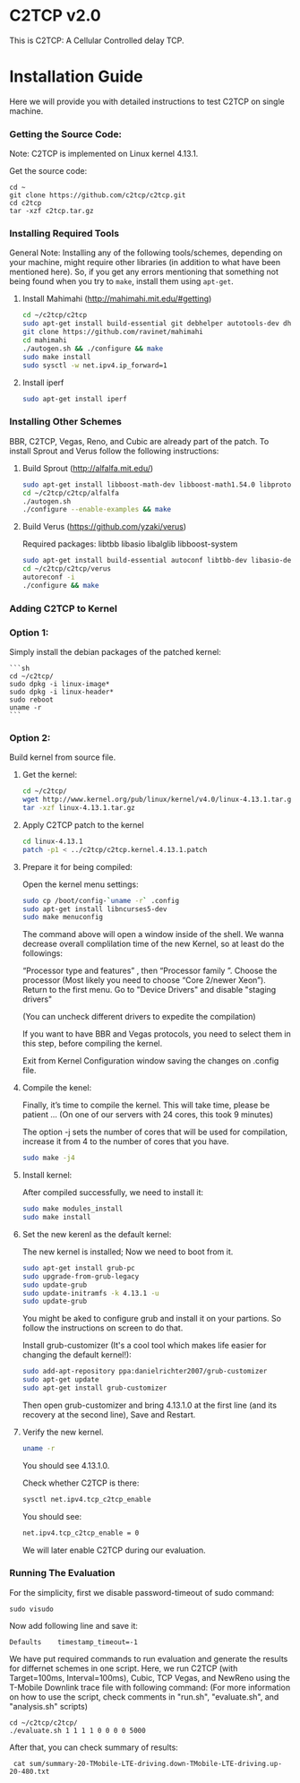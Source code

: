 # C2TCP v2.0

This is C2TCP: A Cellular Controlled delay TCP.

Installation Guide
==================

Here we will provide you with detailed instructions to test C2TCP on single machine.

### Getting the Source Code:

Note: C2TCP is implemented on Linux kernel 4.13.1. 

Get the source code:

	cd ~
	git clone https://github.com/c2tcp/c2tcp.git
	cd c2tcp
	tar -xzf c2tcp.tar.gz

### Installing Required Tools

General Note: Installing any of the following tools/schemes, depending on your machine, might require other libraries (in addition to what have been mentioned here). So, if you get any errors mentioning that something not being found when you try to `make`, install them using `apt-get`.

1. Install Mahimahi (http://mahimahi.mit.edu/#getting)

	```sh  
	cd ~/c2tcp/c2tcp
	sudo apt-get install build-essential git debhelper autotools-dev dh-autoreconf iptables protobuf-compiler libprotobuf-dev pkg-config libssl-dev dnsmasq-base ssl-cert libxcb-present-dev libcairo2-dev libpango1.0-dev iproute2 apache2-dev apache2-bin iptables dnsmasq-base gnuplot iproute2 apache2-api-20120211 libwww-perl
	git clone https://github.com/ravinet/mahimahi 
	cd mahimahi
	./autogen.sh && ./configure && make
	sudo make install
	sudo sysctl -w net.ipv4.ip_forward=1
	```

2. Install iperf

	```sh
	sudo apt-get install iperf
	```

### Installing Other Schemes 

BBR, C2TCP, Vegas, Reno, and Cubic are already part of the patch. To install Sprout and Verus follow the following instructions: 

1. Build Sprout (http://alfalfa.mit.edu/)

	```sh  
	sudo apt-get install libboost-math-dev libboost-math1.54.0 libprotobuf8 libprotobuf-dev 
	cd ~/c2tcp/c2tcp/alfalfa
	./autogen.sh
	./configure --enable-examples && make	
	```

2. Build Verus (https://github.com/yzaki/verus)

	Required packages: libtbb libasio libalglib libboost-system

	```sh
	sudo apt-get install build-essential autoconf libtbb-dev libasio-dev libalglib-dev libboost-system-dev
	cd ~/c2tcp/c2tcp/verus
	autoreconf -i
	./configure && make
	```

### Adding C2TCP to Kernel

### Option 1:

Simply install the debian packages of the patched kernel:

    ```sh
    cd ~/c2tcp/
    sudo dpkg -i linux-image*
    sudo dpkg -i linux-header*
    sudo reboot 
    uname -r
    ```
    
### Option 2:

Build kernel from source file.

1. Get the kernel:

	```sh
	cd ~/c2tcp/
	wget http://www.kernel.org/pub/linux/kernel/v4.0/linux-4.13.1.tar.gz
	tar -xzf linux-4.13.1.tar.gz
	```
	
2. Apply C2TCP patch to the kernel

	```sh
	cd linux-4.13.1
	patch -p1 < ../c2tcp/c2tcp.kernel.4.13.1.patch
	```
3. Prepare it for being compiled:

	Open the kernel menu settings:
	
	```sh
	sudo cp /boot/config-`uname -r` .config
	sudo apt-get install libncurses5-dev
	sudo make menuconfig
	```
	
	The command above will open a window inside of the shell. We wanna decrease overall complilation time of the new Kernel, so at least do the followings:
	
	“Processor type and features” , then “Processor family ”. Choose the processor (Most likely you need to choose “Core 2/newer Xeon”).
	Return to the first menu. Go to "Device Drivers" and disable "staging drivers"
	
	(You can uncheck different drivers to expedite the compilation)
    
    If you want to have BBR and Vegas protocols, you need to select them in this step, before compiling the kernel.

	Exit from Kernel Configuration window saving the changes on .config file. 
	
4. Compile the kenel:
	
	Finally, it’s time to compile the kernel. This will take time, please be patient ...
	(On one of our servers with 24 cores, this took 9 minutes)
	
	The option -j sets the number of cores that will be used for compilation, increase it from 4 to the number of cores that you have.
	
	```sh
	sudo make -j4
	```
	
5. Install kernel:
	
	After compiled successfully, we need to install it:
	
	```sh
	sudo make modules_install
	sudo make install
	```
	
6. Set the new kerenl as the default kernel: 

	The new kernel is installed; Now we need to boot from it. 
	
	```sh
	sudo apt-get install grub-pc
	sudo upgrade-from-grub-legacy
	sudo update-grub
	sudo update-initramfs -k 4.13.1 -u
	sudo update-grub
	```
	You might be aked to configure grub and install it on your partions. So follow the instructions on screen to do that.
	
	Install grub-customizer (It's a cool tool which makes life easier for changing the default kernel!):
	
	```sh
	sudo add-apt-repository ppa:danielrichter2007/grub-customizer
	sudo apt-get update
	sudo apt-get install grub-customizer
	```
	
	Then open grub-customizer and bring 4.13.1.0 at the first line (and its recovery at the second line), Save and Restart.

7. Verify the new kernel.

	```sh
	uname -r
	```
	You should see 4.13.1.0.
	
	Check whether C2TCP is there:
	
	```sh
	sysctl net.ipv4.tcp_c2tcp_enable
	```
	
	You should see:
	
	```sh
	net.ipv4.tcp_c2tcp_enable = 0
	```
	We will later enable C2TCP during our evaluation.
		
### Running The Evaluation

For the simplicity, first we disable password-timeout of sudo command:

	sudo visudo

Now add following line and save it:

	Defaults    timestamp_timeout=-1	
	
We have put required commands to run evaluation and generate the results for differnet schemes in one script.
Here, we run C2TCP (with Target=100ms, Interval=100ms), Cubic, TCP Vegas, and NewReno using the T-Mobile Downlink trace file with following command:
(For more information on how to use the script, check comments in "run.sh", "evaluate.sh", and "analysis.sh" scripts)

	cd ~/c2tcp/c2tcp/
	./evaluate.sh 1 1 1 1 0 0 0 0 5000

After that, you can check summary of results:	

	 cat sum/summary-20-TMobile-LTE-driving.down-TMobile-LTE-driving.up-20-480.txt

